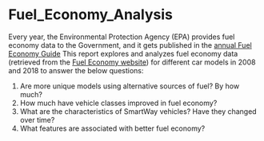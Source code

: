 # Fuel_Economy_Analysis
Every year, the Environmental Protection Agency (EPA) provides fuel economy data to the Government, and it gets published in the [annual Fuel Economy Guide](https://www.fueleconomy.gov/)
This report explores and analyzes fuel economy data (retrieved from the [Fuel Economy website](https://www.fueleconomy.gov/feg/download.shtml/)) for different car models in 2008 and 2018 to answer the below questions:
1.	Are more unique models using alternative sources of fuel? By how much?
2.	How much have vehicle classes improved in fuel economy?
3.	What are the characteristics of SmartWay vehicles? Have they changed over time?
4.	What features are associated with better fuel economy?
